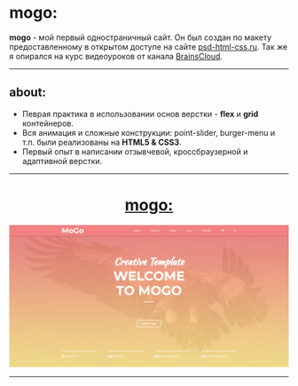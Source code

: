 # mogo:

**mogo** - мой первый одностраничный сайт. Он был создан по макету предоставленному в открытом доступе на сайте [psd-html-css.ru](http://psd-html-css.ru/templates/mogo-besplatnyy-psd-shablon-lendingovoy-stranicy). Так же я опирался на курс видеоуроков от канала [BrainsCloud](https://www.youtube.com/channel/UCqGjCzCi5zG3RjJUA-ZDBkQ).

---

## about:

* Певрая практика в использовании основ верстки - **flex** и **grid** контейнеров.
* Вся анимация и сложные конструкции: point-slider, burger-menu и т.п. были реализованы на **HTML5 & CSS3**.
* Первый опыт в написании отзывчевой, кроссбраузерной и адаптивной верстки.

---

<h1 align="center"><a href="https://lapard1n.github.io/mogo">mogo:</a></h1>

![page header](/bg.png)

---
